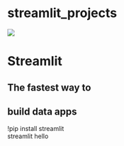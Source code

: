 # streamlit_projects

![]("https://raw.githubusercontent.com/ParasNandwani/streamlit_projects/master/images/45109972%20(1).png")

  # Streamlit    
  ## The fastest way to      
  ## build data apps        

!pip install streamlit     
streamlit hello
